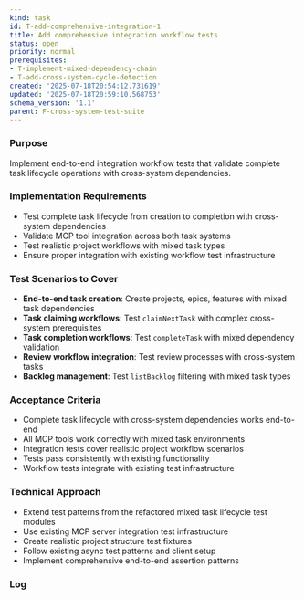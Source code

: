 ```yaml
---
kind: task
id: T-add-comprehensive-integration-1
title: Add comprehensive integration workflow tests
status: open
priority: normal
prerequisites:
- T-implement-mixed-dependency-chain
- T-add-cross-system-cycle-detection
created: '2025-07-18T20:54:12.731619'
updated: '2025-07-18T20:59:10.568753'
schema_version: '1.1'
parent: F-cross-system-test-suite
---
```

### Purpose
Implement end-to-end integration workflow tests that validate complete task lifecycle operations with cross-system dependencies.

### Implementation Requirements
- Test complete task lifecycle from creation to completion with cross-system dependencies
- Validate MCP tool integration across both task systems
- Test realistic project workflows with mixed task types
- Ensure proper integration with existing workflow test infrastructure

### Test Scenarios to Cover
- **End-to-end task creation**: Create projects, epics, features with mixed task dependencies
- **Task claiming workflows**: Test `claimNextTask` with complex cross-system prerequisites
- **Task completion workflows**: Test `completeTask` with mixed dependency validation
- **Review workflow integration**: Test review processes with cross-system tasks
- **Backlog management**: Test `listBacklog` filtering with mixed task types

### Acceptance Criteria
- Complete task lifecycle with cross-system dependencies works end-to-end
- All MCP tools work correctly with mixed task environments
- Integration tests cover realistic project workflow scenarios
- Tests pass consistently with existing functionality
- Workflow tests integrate with existing test infrastructure

### Technical Approach
- Extend test patterns from the refactored mixed task lifecycle test modules
- Use existing MCP server integration test infrastructure
- Create realistic project structure test fixtures
- Follow existing async test patterns and client setup
- Implement comprehensive end-to-end assertion patterns

### Log